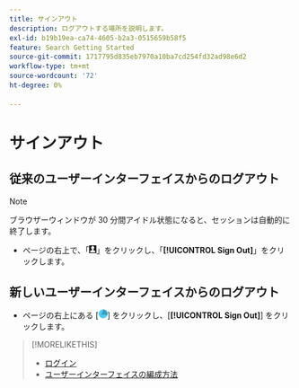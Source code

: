 ```yaml
---
title: サインアウト
description: ログアウトする場所を説明します。
exl-id: b19b19ea-ca74-4605-b2a3-0515659b58f5
feature: Search Getting Started
source-git-commit: 1717795d835eb7970a10ba7cd254fd32ad98e6d2
workflow-type: tm+mt
source-wordcount: '72'
ht-degree: 0%

---
```


# サインアウト

## 従来のユーザーインターフェイスからのログアウト

>[!NOTE]
>
>ブラウザーウィンドウが 30 分間アイドル状態になると、セッションは自動的に終了します。

* ページの右上で、「![ ユーザープロファイル ](/help/search-social-commerce/assets/user-profile.png " ユーザープロファイル ")」をクリックし、「**[!UICONTROL Sign Out]**」をクリックします。

## 新しいユーザーインターフェイスからのログアウト

* ページの右上にある [![Account](/help/search-social-commerce/assets/account.png "Account")] をクリックし、[**[!UICONTROL Sign Out]**] をクリックします。

>[!MORELIKETHIS]
>
>* [ ログイン ](sign-in.md)
>* [ ユーザーインターフェイスの編成方法 ](user-interface.md)
